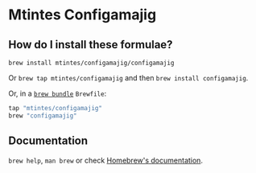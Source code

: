 # Mtintes Configamajig

## How do I install these formulae?

`brew install mtintes/configamajig/configamajig`

Or `brew tap mtintes/configamajig` and then `brew install configamajig`.

Or, in a [`brew bundle`](https://github.com/Homebrew/homebrew-bundle) `Brewfile`:

```ruby
tap "mtintes/configamajig"
brew "configamajig"
```

## Documentation

`brew help`, `man brew` or check [Homebrew's documentation](https://docs.brew.sh).
